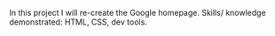 In this project I will re-create the Google homepage.
Skills/ knowledge demonstrated: HTML, CSS, dev tools.